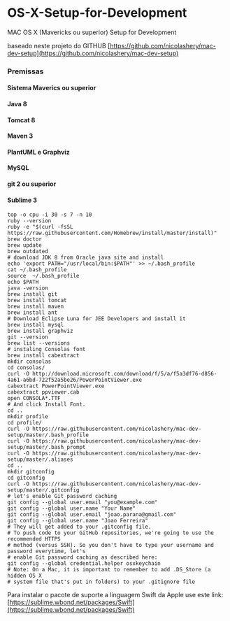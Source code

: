 OS-X-Setup-for-Development
==========================

MAC OS X (Mavericks ou superior) Setup for Development

baseado neste projeto do GITHUB [https://github.com/nicolashery/mac-dev-setup](https://github.com/nicolashery/mac-dev-setup)

### Premissas

#### Sistema Maverics ou superior
#### Java 8
#### Tomcat 8
#### Maven 3
#### PlantUML e Graphviz
#### MySQL
#### git 2 ou superior
#### Sublime 3


    top -o cpu -i 30 -s 7 -n 10 
    ruby --version 
    ruby -e "$(curl -fsSL https://raw.githubusercontent.com/Homebrew/install/master/install)" 
    brew doctor 
    brew update 
    brew outdated
    # download JDK 8 from Oracle java site and install 
    echo 'export PATH="/usr/local/bin:$PATH"' >> ~/.bash_profile
    cat ~/.bash_profile 
    source  ~/.bash_profile 
    echo $PATH
    java -version
    brew install git
    brew install tomcat 
    brew install maven
    brew install ant 
    # Download Eclipse Luna for JEE Developers and install it
    brew install mysql 
    brew install graphviz
    git --version
    brew list --versions 
    # instaling Consolas font
    brew install cabextract 
    mkdir consolas
    cd consolas/
    curl -O http://download.microsoft.com/download/f/5/a/f5a3df76-d856-4a61-a6bd-722f52a5be26/PowerPointViewer.exe 
    cabextract PowerPointViewer.exe 
    cabextract ppviewer.cab 
    open CONSOLA*.TTF 
    # And click Install Font. 
    cd ..
    mkdir profile 
    cd profile/
    curl -O https://raw.githubusercontent.com/nicolashery/mac-dev-setup/master/.bash_profile 
    curl -O https://raw.githubusercontent.com/nicolashery/mac-dev-setup/master/.bash_prompt
    curl -O https://raw.githubusercontent.com/nicolashery/mac-dev-setup/master/.aliases 
    cd ..
    mkdir gitconfig 
    cd gitconfig
    curl -O https://raw.githubusercontent.com/nicolashery/mac-dev-setup/master/.gitconfig 
    # let's enable Git password caching
    git config --global user.email "you@example.com"
    git config --global user.name "Your Name"
    git config --global user.email "joao.parana@gmail.com"
    git config --global user.name "Joao Ferreira"
    # They will get added to your .gitconfig file.
    # To push code to your GitHub repositories, we're going to use the recommended HTTPS 
    # method (versus SSH). So you don't have to type your username and password everytime, let's
    # enable Git password caching as described here:
    git config --global credential.helper osxkeychain
    # Note: On a Mac, it is important to remember to add .DS_Store (a hidden OS X 
    # system file that's put in folders) to your .gitignore file


Para instalar o pacote de suporte a linguagem Swift da Apple use este link: [https://sublime.wbond.net/packages/Swift](https://sublime.wbond.net/packages/Swift) 


